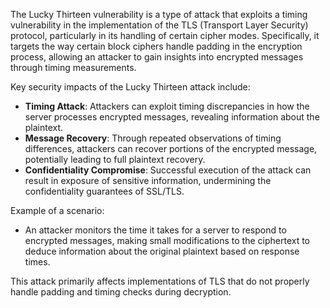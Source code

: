 The Lucky Thirteen vulnerability is a type of attack that exploits a timing vulnerability in the implementation of the TLS (Transport Layer Security) protocol, particularly in its handling of certain cipher modes. Specifically, it targets the way certain block ciphers handle padding in the encryption process, allowing an attacker to gain insights into encrypted messages through timing measurements.

Key security impacts of the Lucky Thirteen attack include:

- **Timing Attack**: Attackers can exploit timing discrepancies in how the server processes encrypted messages, revealing information about the plaintext.
- **Message Recovery**: Through repeated observations of timing differences, attackers can recover portions of the encrypted message, potentially leading to full plaintext recovery.
- **Confidentiality Compromise**: Successful execution of the attack can result in exposure of sensitive information, undermining the confidentiality guarantees of SSL/TLS.

Example of a scenario:

- An attacker monitors the time it takes for a server to respond to encrypted messages, making small modifications to the ciphertext to deduce information about the original plaintext based on response times.

This attack primarily affects implementations of TLS that do not properly handle padding and timing checks during decryption.